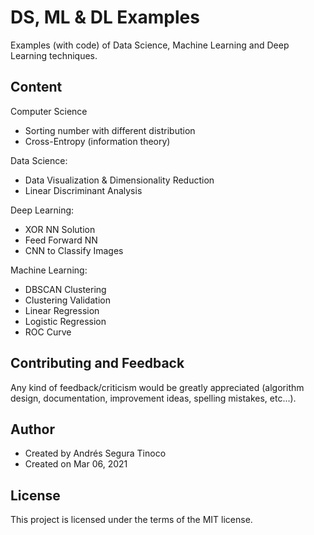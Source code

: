 # DS, ML & DL Examples
Examples (with code) of Data Science, Machine Learning and Deep Learning techniques.

## Content
Computer Science
- Sorting number with different distribution
- Cross-Entropy (information theory)

Data Science:
- Data Visualization & Dimensionality Reduction
- Linear Discriminant Analysis

Deep Learning:
- XOR NN Solution
- Feed Forward NN
- CNN to Classify Images

Machine Learning:
- DBSCAN Clustering
- Clustering Validation
- Linear Regression
- Logistic Regression
- ROC Curve

## Contributing and Feedback
Any kind of feedback/criticism would be greatly appreciated (algorithm design, documentation, improvement ideas, spelling mistakes, etc...).

## Author
- Created by Andrés Segura Tinoco
- Created on Mar 06, 2021

## License
This project is licensed under the terms of the MIT license.
